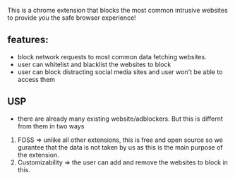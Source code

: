 This is a chrome extension that blocks the most common intrusive websites to provide you the safe browser experience!

## features:
- block network requests to most common data fetching websites. 
- user can whitelist and blacklist the websites to block
- user can block distracting social media sites and user won't be able to access them

## USP
- there are already many existing website/adblockers. But this is differnt from them in two ways
1. FOSS => unlike all other extensions, this is free and open source so we gurantee that the data is not taken by us as this is the main purpose of the extension.
2. Customizability => the user can add and remove the websites to block in this.